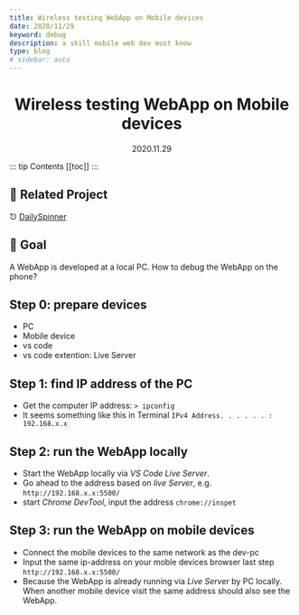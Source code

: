 ```yaml
---
title: Wireless testing WebApp on Mobile devices
date: 2020/11/29
keyword: debug
description: a skill mobile web dev must know
type: blog
# sidebar: auto
---
```


<h1 align="center">Wireless testing WebApp on Mobile devices</h1>
<div align="center">2020.11.29</div>

::: tip Contents
[[toc]]
:::

## 🔗 Related Project

⎋ [DailySpinner](/project/01.DailySpinner.md)

## 🎯 Goal

A WebApp is developed at a local PC. How to debug the WebApp on the phone?

## Step 0: prepare devices

- PC
- Mobile device
- vs code
- vs code extention: Live Server

## Step 1: find IP address of the PC

- Get the computer IP address: `> ipconfig`
- It seems something like this in Terminal `IPv4 Address. . . . . . : 192.168.x.x`

## Step 2: run the WebApp locally

- Start the WebApp locally via _VS Code Live Server_.
- Go ahead to the address based on _live Server_, e.g. `http://192.168.x.x:5500/`
- start _Chrome DevTool_, input the address `chrome://inspet`

## Step 3: run the WebApp on mobile devices

- Connect the mobile devices to the same network as the dev-pc
- Input the same ip-address on your moble devices browser last step `http://192.168.x.x:5500/`
- Because the WebApp is already running via _Live Server_ by PC locally. When another mobile device visit the same address should also see the WebApp.
